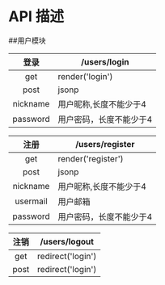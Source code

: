 # API 描述

##用户模块

登录	|/users/login
:------:|-------------
get		|render('login')
post	|jsonp
nickname|用户昵称,长度不能少于4
password|用户密码，长度不能少于4

注册	|/users/register
:------:|-------------
get		|render('register')
post	|jsonp
nickname|用户昵称,长度不能少于4
usermail|用户邮箱
password|用户密码，长度不能少于4

注销	|/users/logout
:------:|-------------
get		|redirect('login')
post	|redirect('login')